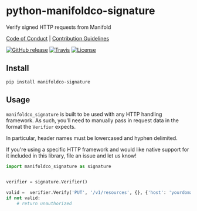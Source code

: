 # python-manifoldco-signature

Verify signed HTTP requests from Manifold

[Code of Conduct](./.github/CONDUCT.md) |
[Contribution Guidelines](./.github/CONTRIBUTING.md)

[![GitHub release](https://img.shields.io/github/tag/manifoldco/python-manifoldco-signature.svg?label=latest)](https://github.com/manifoldco/python-manifoldco-signature/releases)
[![Travis](https://img.shields.io/travis/manifoldco/python-manifoldco-signature/master.svg)](https://travis-ci.org/manifoldco/python-manifoldco-signature)
[![License](https://img.shields.io/badge/license-BSD-blue.svg)](./LICENSE.md)

## Install

```
pip install manifoldco-signature
```

## Usage

`manifoldco_signature` is built to be used with any HTTP handling framework.
As such, you'll need to manually pass in request data in the format the
`Verifier` expects.

In particular, header names must be lowercased and hyphen delimited.

If you're using a specific HTTP framework and would like native support for it
included in this library, file an issue and let us know!

```python
import manifoldco_signature as signature


verifier = signature.Verifier()

valid =  verifier.Verify('PUT', '/v1/resources', {}, {'host': 'yourdomain.com'}, 'request body')
if not valid:
    # return unauthorized
```
